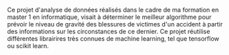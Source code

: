 Ce projet d'analyse de données réalisés dans le cadre de ma formation en master 1 en informatique, visait à déterminer le meilleur algorithme pour prévoir le niveau de gravité des blessures de victimes d'un accident 
à partir des informations sur les circonstances de ce dernier.
Ce projet réutilise différentes librairires très connues de machine learning, tel que tensorflow ou scikit learn.

